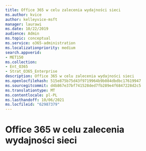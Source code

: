 ```yaml
---
title: Office 365 w celu zalecenia wydajności sieci
ms.author: kvice
author: kelleyvice-msft
manager: laurawi
ms.date: 10/22/2019
audience: Admin
ms.topic: conceptual
ms.service: o365-administration
ms.localizationpriority: medium
search.appverid:
- MET150
ms.collection:
- Ent_O365
- Strat_O365_Enterprise
description: Office 365 w celu zalecenia wydajności sieci
ms.openlocfilehash: 515e875b75d43f9719964b9b084dbdbc17619947
ms.sourcegitcommit: d4b867e37bf741528ded7fb289e4f6847228d2c5
ms.translationtype: MT
ms.contentlocale: pl-PL
ms.lasthandoff: 10/06/2021
ms.locfileid: "62987379"
---
```

# <a name="office-365-measurements-for-network-performance-recommendations"></a>Office 365 w celu zalecenia wydajności sieci
